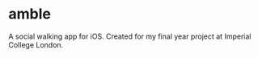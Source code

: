 # amble
A social walking app for iOS. Created for my final year project at Imperial College London.
